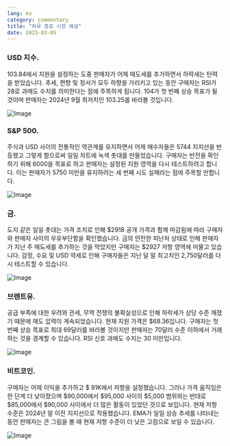 ```yaml
---
lang: ko
category: commentary
title: "하루 종료 시장 해설"
date: 2025-03-05
---
```


### USD 지수.

103.84에서 지원을 설정하는 도중 판매자가 어제 매도세를 추가하면서 하락세는 탄력을 받았습니다. 추세, 편향 및 정서가 모두 하향을 가리키고 있는 동안 구매자는 RSI가 28로 과매도 수치를 의미한다는 점에 주목하게 됩니다. 104가 첫 번째 상승 목표가 될 것이며 판매자는 2024년 9월 최저치인 103.25를 바라볼 것입니다.

![Image](https://markleighedu.github.io/img/Mar-2025/05-Mar-2025/usdindex.jpg)

### S&P 500.

주식과 USD 사이의 전통적인 역관계를 유지하면서 어제 매수자들은 5744 지지선을 반등했고 그렇게 함으로써 일일 차트에 녹색 촛대를 만들었습니다. 구매자는 반전을 확인하기 위해 6000을 목표로 하고 판매자는 설정된 지원 영역을 다시 테스트하려고 합니다. 이는 판매자가 5750 미만을 유지하려는 세 번째 시도 실패라는 점에 주목할 만합니다.

![Image](https://markleighedu.github.io/img/Mar-2025/05-Mar-2025/sp500.jpg)

### 금.

도지 같은 일일 촛대는 가격 조치로 인해 $2918 공개 가격과 함께 마감됨에 따라 구매자와 판매자 사이의 우유부단함을 확인했습니다. 금의 안전한 피난처 상태로 인해 판매자가 지난 주 매도세를 추가하는 것을 막았지만 구매자는 $2927 저항 영역에 머물고 있습니다. 감정, 수요 및 USD 약세로 인해 구매자들은 지난 달 말 최고치인 2,750달러를 다시 테스트할 수 있습니다.

![Image](https://markleighedu.github.io/img/Mar-2025/05-Mar-2025/gold.jpg)

### 브렌트유.

공급 부족에 대한 우려와 관세, 무역 전쟁의 불확실성으로 인해 하락세가 상당 수준 깨졌기 때문에 매도 압력이 계속되었습니다. 현재 지원 가격은 $68.36입니다. 구매자는 첫 번째 상승 목표로 최대 69달러를 바라볼 것이지만 판매자는 70달러 수준 이하에서 거래하는 것을 경계할 수 있습니다. RSI 신호 과매도 수치는 30 미만입니다.

![Image](https://markleighedu.github.io/img/Mar-2025/05-Mar-2025/brentoil.jpg)

### 비트코인.

구매자는 어제 이익을 추가하고 $ 91K에서 저항을 설정했습니다. 그러나 가격 움직임은 한 단계 더 낮아졌으며 $90,000에서 $95,000 사이의 $5,000 범위와는 반대로 $85,000에서 $90,000 사이에서 더 많은 활동이 있었던 것으로 보입니다. 현재 저항 수준은 2024년 말 이전 지지선으로 작용했습니다. EMA가 일일 상승 추세를 나타내는 동안 판매자는 큰 그림을 볼 때 현재 저항 수준이 더 낮은 고점으로 보일 수 있습니다.

![Image](https://markleighedu.github.io/img/Mar-2025/05-Mar-2025/bitcoin.jpg)

